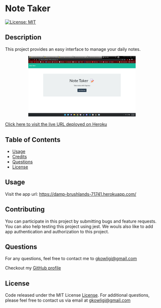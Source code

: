 # Note Taker

[![License: MIT](https://img.shields.io/badge/License-MIT-yellow.svg)](https://opensource.org/licenses/MIT)

## Description

This project provides an easy interface to manage your daily notes.

<p align="center"><img src="./public/assets/images/Screenshot.png" width="70%"></p>

[Click here to visit the live URL deployed on Heroku](https://damp-brushlands-71741.herokuapp.com/)

## Table of Contents

- [Usage](#usage)
- [Credits](#credits)
- [Questions](#questions)
- [License](#license)

## Usage

Visit the app url: https://damp-brushlands-71741.herokuapp.com/

## Contributing

You can participate in this project by submitting bugs and feature requests. You can also help testing this project using jest. We wouls also like to add app authentication and authorization to this project.

## Questions

For any questions, feel free to contact me to gkowligi@gmail.com

Checkout my [GitHub profile](https://github.com/gkowligi1392)

## License

Code released under the MIT License [License](https://choosealicense.com/licenses/mit/).
For additional questions, please feel free to contact us via email at gkowligi@gmail.com
